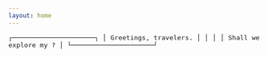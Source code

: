```yaml
---
layout: home
---
```


<p style="font-family:'Lucida Console', monospace;font-size:small">
┌─────────────────────┐
│ Greetings, travelers.   │ 
│                         │     
│ Shall we explore my ?   │
└─────────────────────┘
</p>
